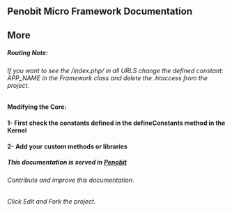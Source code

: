 ## Penobit Micro Framework Documentation
## More
##### Routing Note:
###### If you want to see the  /index.php/ in all URLS change the defined constant: <i> APP_NAME</i> in the Framework class and delete the .htaccess from the project.

#### Modifying the Core:
#### 1- First check the constants defined in  the defineConstants method in the Kernel
#### 2- Add your custom methods or libraries 


##### This documentation is served in [Penobit](http://penobit.com/ "More documentation of the Penobit")
###### Contribute and improve this documentation.
###### Click Edit and Fork the project.
